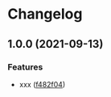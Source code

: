 # Changelog

## 1.0.0 (2021-09-13)


### Features

* xxx ([f482f04](https://www.github.com/ilya-lesikov/test/commit/f482f0403978a227048a579a2f4472422cde98df))
